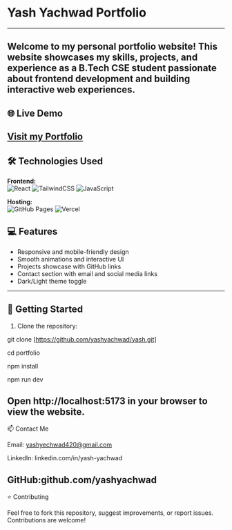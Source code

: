 # Yash Yachwad Portfolio
---
Welcome to my personal portfolio website! This website showcases my skills, projects, and experience as a B.Tech CSE student passionate about frontend development and building interactive web experiences.
---
## 🌐 Live Demo
[Visit my Portfolio](https://yashyachwad.vercel.app/)
---
## 🛠️ Technologies Used
 **Frontend:**  
![React](https://img.shields.io/badge/-React-61DAFB?style=flat&logo=react&logoColor=black)   ![TailwindCSS](https://img.shields.io/badge/-TailwindCSS-38B2AC?style=flat&logo=tailwindcss&logoColor=white)  ![JavaScript](https://img.shields.io/badge/-JavaScript-F7DF1E?style=flat&logo=javascript&logoColor=black)

  
 **Hosting:**  
![GitHub Pages](https://img.shields.io/badge/-GitHubPages-181717?style=flat&logo=github&logoColor=white)  ![Vercel](https://img.shields.io/badge/-Vercel-000000?style=flat&logo=vercel&logoColor=white) 
## 💻 Features

- Responsive and mobile-friendly design
- Smooth animations and interactive UI
- Projects showcase with GitHub links
- Contact section with email and social media links
- Dark/Light theme toggle

---
## 🚀 Getting Started

1. Clone the repository:

git clone [https://github.com/yashyachwad/yash.git]

cd portfolio

npm install

npm run dev

Open http://localhost:5173 in your browser to view the website.
---
📫 Contact Me

Email: yashyechwad420@gmail.com

LinkedIn: linkedin.com/in/yash-yachwad

GitHub:github.com/yashyachwad
---
⭐ Contributing

Feel free to fork this repository, suggest improvements, or report issues. Contributions are welcome!

